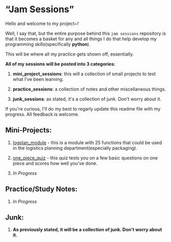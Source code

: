 # “Jam Sessions”

Hello and welcome to my project~!

Well, I say that, but the entire purpose behind this `jam sessions` repository is that it becomes a basket for any and all things I do that help develop my programming skills(specifically __python__). 

This will be where all my practice gets shown off, essentially.

__All of my sessions will be posted into 3 categories:__

1. **mini_project_sessions**: this will a collection of small projects to test what I've been learning.

2. **practice_sessions**: a collection of notes and other miscellaneous things.

3. **junk_sessions**: as stated, it's a collection of junk. Don't worry about it.

If you're curious, I'll do my best to regarly update this readme file with my progress. All feedback is welcome.

## Mini-Projects:

1. [logplan_module]() - this is a module with 25 functions that could be used in the logistics planning department(especially packaging).

2. [one_piece_quiz]() - this quiz tests you on a few basic questions on one piece and scores how well you've done.

3. _In Progress_

## Practice/Study Notes:

1. _In Progress_


## Junk:

1. __As previously stated, it will be a collection of junk. Don't worry about it.__
